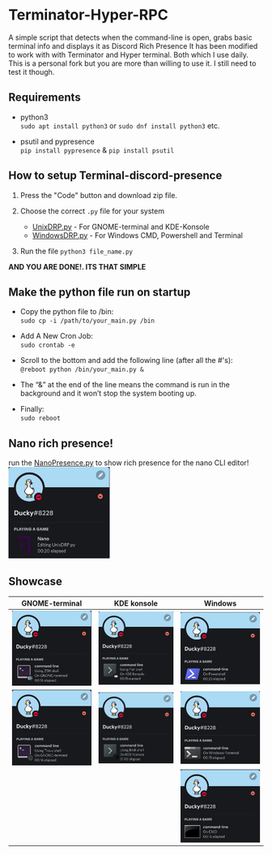 # Terminator-Hyper-RPC
A simple script that detects when the command-line is open, grabs basic terminal info and displays it as Discord Rich Presence
It has been modified to work with with Terminator and Hyper terminal. Both which I use daily. This is a personal fork but you are more than willing to use it. I still need to test it though.

## Requirements
- python3<br>
`sudo apt install python3` or 
`sudo dnf install python3` etc.

- psutil and pypresence<br>
`pip install pypresence` & `pip install psutil`

## How to setup Terminal-discord-presence
1. Press the "Code" button and download zip file.

2. Choose the correct `.py` file for your system 
    * [UnixDRP.py] - For GNOME-terminal and KDE-Konsole
    * [WindowsDRP.py] - For Windows CMD, Powershell and Terminal
 
3. Run the file `python3 file_name.py` 

**AND YOU ARE DONE!. ITS THAT SIMPLE**

## Make the python file run on startup
- Copy the python file to /bin:<br>
`sudo cp -i /path/to/your_main.py /bin`

- Add A New Cron Job:<br>
`sudo crontab -e`

- Scroll to the bottom and add the following line (after all the #'s):<br>
`@reboot python /bin/your_main.py &`

- The “&” at the end of the line means the command is run in the background and it won’t stop the system booting up.

- Finally:<br>
`sudo reboot`

## Nano rich presence!

run the [NanoPresence.py] to show rich presence for the nano CLI editor! <br/>
<img width=200px src="showcase/8.png">

## Showcase 

GNOME-terminal             |KDE konsole               |Windows
:-------------------------:|:-------------------------: |:-------------------------:
![GNOME-terminal ZSH](/showcase/1.png) | ![KDE konsole fish](/showcase/3.png) | ![powershell](/showcase/5.png)
![GNOME-terminal Tmux](/showcase/4.png) | ![KDE konsole Bash](/showcase/2.png) | ![Windowsterminal](/showcase/6.png)
| | | ![cmd](/showcase/7.png)

<!-- Resources -->

[herelink]: https://discord.com/developers/applications/
[UnixDRP.py]: UnixDRP.py
[WindowsDRP.py]: WindowsDRP.py
[NanoPresence.py]: NanoPresence.py
